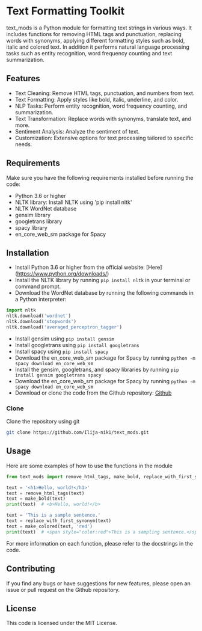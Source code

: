 # Text Formatting Toolkit

text_mods is a Python module for formatting text strings in various ways. It includes functions for removing HTML tags and punctuation, replacing words with synonyms, applying different formatting styles such as bold, italic and colored text. In addition it performs natural language processing tasks such as entity recognition, word frequency counting and text summarization.

## Features

* Text Cleaning: Remove HTML tags, punctuation, and numbers from text.
* Text Formatting: Apply styles like bold, italic, underline, and color.
* NLP Tasks: Perform entity recognition, word frequency counting, and summarization.
* Text Transformation: Replace words with synonyms, translate text, and more.
* Sentiment Analysis: Analyze the sentiment of text.
* Customization: Extensive options for text processing tailored to specific needs.

## Requirements

Make sure you have the following requirements installed before running the code:

* Python 3.6 or higher
* NLTK library: Install NLTK using 'pip install nltk'
* NLTK WordNet database
* gensim library
* googletrans library
* spacy library
* en_core_web_sm package for Spacy

## Installation

* Install Python 3.6 or higher from the official website: [Here] (<https://www.python.org/downloads/>)
* Install the NLTK library by running ```pip install nltk``` in your terminal or command prompt.
* Download the WordNet database by running the following commands in a Python interpreter:

``` Python
import nltk
nltk.download('wordnet')
nltk.download('stopwords')
nltk.download('averaged_perceptron_tagger')
```

* Install gensim using ```pip install gensim```
* Install googletrans using ```pip install googletrans```
* Install spacy using ```pip install spacy```
* Download the en_core_web_sm package for Spacy by running ```python -m spacy download en_core_web_sm```
* Install the gensim, googletrans, and spacy libraries by running ```pip install gensim googletrans spacy```
* Download the en_core_web_sm package for Spacy by running ```python -m spacy download en_core_web_sm```
* Download or clone the code from the Github repository: [Github](<https://github.com/Ilija-nik1/text_mods>)

### Clone

Clone the repository using git

``` bash
git clone https://github.com/Ilija-nik1/text_mods.git
```

## Usage

Here are some examples of how to use the functions in the module

``` Python
from text_mods import remove_html_tags, make_bold, replace_with_first_synonym, make_colored

text = '<h1>Hello, world!</h1>'
text = remove_html_tags(text)
text = make_bold(text)
print(text)  # <b>Hello, world!</b>

text = 'This is a sample sentence.'
text = replace_with_first_synonym(text)
text = make_colored(text, 'red')
print(text)  # <span style="color:red">This is a sampling sentence.</span>
```

For more information on each function, please refer to the docstrings in the code.

## Contributing

If you find any bugs or have suggestions for new features, please open an issue or pull request on the Github repository.

## License

This code is licensed under the MIT License.
